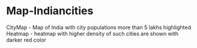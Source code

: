 # Map-Indiancities
CityMap - Map of India with city populations more than 5 lakhs highlighted
Heatmap - heatmap with higher density of such cities are shown with darker red color    
